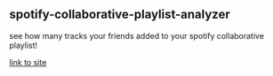 ## spotify-collaborative-playlist-analyzer

see how many tracks your friends added to your spotify collaborative playlist!

[link to site](https://www.spotify-collaborative-playlist-analyzer.glitch.me)
